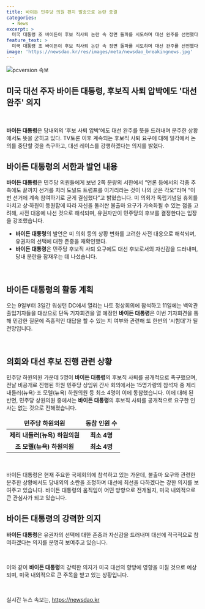 ```yaml
---
title: 바이든 민주당 의원 편지 발송으로 논란 종결
categories:
  - News
excerpt: >
  미국 대통령 조 바이든이 후보 직사퇴 논란 속 정면 돌파를 시도하며 대선 완주를 선언했다. 바이든은 무조건 트럼프를 이길 각오를 강조하며, 유권자의 선택이 중요하다고 강조했다. 이에 민주당 내 분란을 잠재우기 위해 행동하는 바이든은 나토 정상회의와 백악관 기자회견을 통해 논란을 잠재우는 전략을 펼치고 있다.
feature_text: >
  미국 대통령 조 바이든이 후보 직사퇴 논란 속 정면 돌파를 시도하며 대선 완주를 선언했다. 바이든은 무조건 트럼프를 이길 각오를 강조하며, 유권자의 선택이 중요하다고 강조했다. 이에 민주당 내 분란을 잠재우기 위해 행동하는 바이든은 나토 정상회의와 백악관 기자회견을 통해 논란을 잠재우는 전략을 펼치고 있다.
image: 'https://newsdao.kr/res/images/meta/newsdao_breakingnews.jpg'
---
```


<p><img src="https://newsdao.kr/res/images/meta/newsdao_breakingnews.jpg" alt="pcversion 속보" /></p>

<h2>미국 대선 주자 바이든 대통령, 후보직 사퇴 압박에도 '대선 완주' 의지</h2>

<p data-ke-size="size16">&nbsp;</p>

<p><b>바이든 대통령</b>은 당내외의 ‘후보 사퇴 압박’에도 대선 완주를 뜻을 드러내며 분주한 상황에서도 뜻을 굳히고 있다. TV토론 이후 계속되는 후보직 사퇴 요구에 대해 일각에서 논의를 중단할 것을 촉구하고, 대선 레이스를 강행하겠다는 의지를 밝혔다.</p>

<h2 data-ke-size="size26">바이든 대통령의 서한과 발언 내용</h2>

<p><b>바이든 대통령</b>은 민주당 의원들에게 보낸 2쪽 분량의 서한에서 “언론 등에서의 각종 추측에도 끝까지 선거를 치러 도널드 트럼프를 이기리라는 것이 나의 굳은 각오”라며 “이번 선거에 계속 참여하기로 굳게 결심했다”고 밝혔습니다. 미 의회가 독립기념일 휴회를 마치고 상·하원이 등원함에 따라 자신을 둘러싼 불출마 요구가 가속화될 수 있는 점을 고려해, 사전 대응에 나선 것으로 해석되며, 유권자만이 민주당의 후보를 결정한다는 입장을 강조했습니다.</p>

<ul>
<li><b>바이든 대통령</b>의 발언은 미 의회 등의 상황 변화를 고려한 사전 대응으로 해석되며, 유권자의 선택에 대한 존중을 재확인했다.</li>
<li><b>바이든 대통령</b>은 민주당 후보직 사퇴 요구에도 대선 후보로서의 자신감을 드러내며, 당내 분란을 잠재우는 데 나섰습니다.</li>
</ul>

<p data-ke-size="size16">&nbsp;</p>

<h2 data-ke-size="size26">바이든 대통령의 활동 계획</h2>

<p>오는 9일부터 3일간 워싱턴 DC에서 열리는 나토 정상회의에 참석하고 11일에는 백악관 출입기자들을 대상으로 단독 기자회견을 열 예정인 <b>바이든 대통령</b>은 이번 기자회견을 통해 민감한 질문에 즉흥적인 대답을 할 수 있는 지 여부와 관련해 또 한번의 ‘시험대’가 될 전망입니다.</p>

<p data-ke-size="size16">&nbsp;</p>

<h2 data-ke-size="size26">의회와 대선 후보 진행 관련 상황</h2>

<p>민주당 하원의원 가운데 5명이 <b>바이든 대통령</b>의 후보직 사퇴를 공개적으로 촉구했으며, 전날 비공개로 진행된 하원 민주당 상임위 간사 회의에서는 15명가량의 참석자 중 제리 내들러(뉴욕)·조 모렐(뉴욕) 하원의원 등 최소 4명이 이에 동참했습니다.  이에 대해 된 반면, 민주당 상원의원 중에서는 <b>바이든 대통령</b>의 후보직 사퇴를 공개적으로 요구한 인사는 없는 것으로 전해졌습니다.</p>

<table>
<thead>
<tr>
<td style="text-align: center; height: 17px;"><b>민주당 하원의원</b></td>
<td style="text-align: center; height: 17px;"><b>동참 인원 수</b></td>
</tr>
</thead>
<tbody>
<tr>
<td style="text-align: center; height: 17px;"><b>제리 내들러(뉴욕) 하원의원</b></td>
<td style="text-align: center; height: 17px;"><b>최소 4명</b></td>
</tr>
<tr>
<td style="text-align: center; height: 17px;"><b>조 모렐(뉴욕) 하원의원</b></td>
<td style="text-align: center; height: 17px;"><b>최소 4명</b></td>
</tr>
</tbody>
</table>

<p data-ke-size="size16">&nbsp;</p>

<p>바이든 대통령은 현재 주요한 국제회의에 참석하고 있는 가운데, 불출마 요구와 관련한 분주한 상황에서도 당내외의 소란을 조정하며 대선에 최선을 다하겠다는 강한 의지를 보여주고 있습니다. 바이든 대통령의 움직임이 어떤 방향으로 전개될지, 미국 내외적으로 큰 관심사가 되고 있습니다.</p>

<h2 data-ke-size="size26">바이든 대통령의 강력한 의지</h2>

<p><b>바이든 대통령</b>은 유권자의 선택에 대한 존중과 자신감을 드러내며 대선에 적극적으로 참여하겠다는 의지를 분명히 보여주고 있습니다.</p>

<p data-ke-size="size16">&nbsp;</p>

<p>이와 같이 <b>바이든 대통령</b>의 강력한 의지가 미국 대선의 향방에 영향을 미칠 것으로 예상되며, 미국 내외적으로 큰 주목을 받고 있는 상황입니다.</p>

<p data-ke-size="size16">&nbsp;</p>
실시간 뉴스 속보는, <a href="https://newsdao.kr" rel="dofollow">https://newsdao.kr</a>


